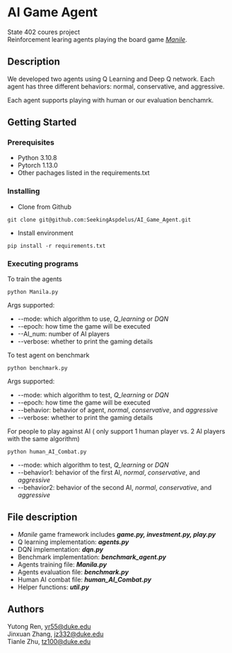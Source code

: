 # AI Game Agent

State 402 coures project\
Reinforcement learing agents playing the board game [_Manile_](<https://en.wikipedia.org/wiki/Manila_(board_game)>).

## Description

We developed two agents using Q Learning and Deep Q network. Each agent has three different behaviors: normal, conservative, and aggressive.

Each agent supports playing with human or our evaluation benchamrk.

## Getting Started

### Prerequisites

- Python 3.10.8
- Pytorch 1.13.0
- Other pachages listed in the requirements.txt

### Installing

- Clone from Github

```
git clone git@github.com:SeekingAspdelus/AI_Game_Agent.git
```

- Install environment

```
pip install -r requirements.txt
```

### Executing programs

To train the agents

```
python Manila.py
```

Args supported:

- --mode: which algorithm to use, _Q_learning_ or _DQN_
- --epoch: how time the game will be executed
- --AI_num: number of AI players
- --verbose: whether to print the gaming details

To test agent on benchmark

```
python benchmark.py
```

Args supported:

- --mode: which algorithm to test, _Q_learning_ or _DQN_
- --epoch: how time the game will be executed
- --behavior: behavior of agent, _normal_, _conservative_, and _aggressive_
- --verbose: whether to print the gaming details

For people to play against AI ( only support 1 human player vs. 2 AI players with the same algorithm)

```
python human_AI_Combat.py
```

- --mode: which algorithm to test, _Q_learning_ or _DQN_
- --behavior1: behavior of the first AI, _normal_, _conservative_, and _aggressive_
- --behavior2: behavior of the second AI, _normal_, _conservative_, and _aggressive_

## File description

- _Manile_ game framework includes **_game.py, investment.py, play.py_**
- Q learning implementation: **_agents.py_**
- DQN implementation: **_dqn.py_**
- Benchmark implementation: **_benchmark_agent.py_**
- Agents training file: **_Manila.py_**
- Agents evaluation file: **_benchmark.py_**
- Human AI combat file: **_human_AI_Combat.py_**
- Helper functions: **_util.py_**

## Authors

Yutong Ren, yr55@duke.edu  
Jinxuan Zhang, jz332@duke.edu  
Tianle Zhu, tz100@duke.edu
